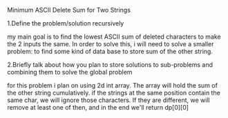 Minimum ASCII Delete Sum for Two Strings 

1.Define the problem/solution recursively 

my main goal is to find the lowest ASCII sum of deleted characters to make the 2 inputs the same. 
In order to solve this, i will need to solve a smaller problem: to find some 
kind of data base to store sum of the other string.

2.Briefly talk about how you plan to store solutions to sub-problems and combining them to solve the global problem

for this problem i plan on using 2d int array. The array will hold the sum of the other string cumulatively. if 
the strings at the same position contain the same char, we will ignore those characters. If they are different, we
will remove at least one of then, and in the end we'll return dp[0][0]
